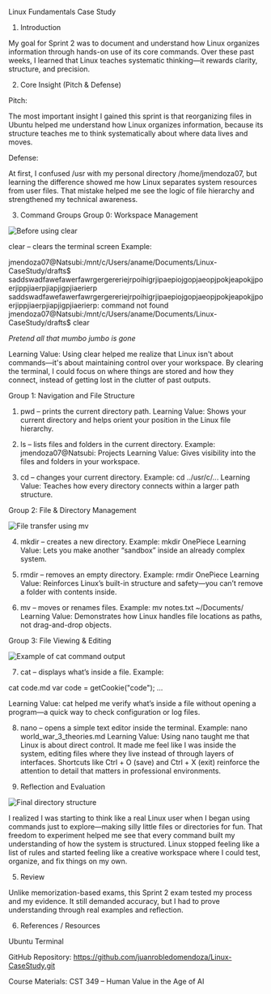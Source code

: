 Linux Fundamentals Case Study
1. Introduction

My goal for Sprint 2 was to document and understand how Linux organizes information through hands-on use of its core commands. Over these past weeks, I learned that Linux teaches systematic thinking—it rewards clarity, structure, and precision.

2. Core Insight (Pitch & Defense)

Pitch:

The most important insight I gained this sprint is that reorganizing files in Ubuntu helped me understand how Linux organizes information, because its structure teaches me to think systematically about where data lives and moves.

Defense:

At first, I confused /usr with my personal directory /home/jmendoza07, but learning the difference showed me how Linux separates system resources from user files. That mistake helped me see the logic of file hierarchy and strengthened my technical awareness.

3. Command Groups
Group 0: Workspace Management

![Before using clear](images/Cat-Linux.png)

clear – clears the terminal screen
Example:

jmendoza07@Natsubi:/mnt/c/Users/aname/Documents/Linux-CaseStudy/drafts$ saddswadfawefawerfawrgergereriejrpoihigrjipaepiojgopjaeopjpokjeapokjjpoerjippjiaerpjiapjigpjiaerierp
saddswadfawefawerfawrgergereriejrpoihigrjipaepiojgopjaeopjpokjeapokjjpoerjippjiaerpjiapjigpjiaerierp: command not found
jmendoza07@Natsubi:/mnt/c/Users/aname/Documents/Linux-CaseStudy/drafts$ clear


*Pretend all that mumbo jumbo is gone*

Learning Value: Using clear helped me realize that Linux isn't about commands—it's about maintaining control over your workspace. By clearing the terminal, I could focus on where things are stored and how they connect, instead of getting lost in the clutter of past outputs.

Group 1: Navigation and File Structure

1. pwd – prints the current directory path.
Learning Value: Shows your current directory and helps orient your position in the Linux file hierarchy.

2. ls – lists files and folders in the current directory.
Example: jmendoza07@Natsubi: Projects
Learning Value: Gives visibility into the files and folders in your workspace.

3. cd – changes your current directory.
Example: cd ../usr/c/...
Learning Value: Teaches how every directory connects within a larger path structure.

Group 2: File & Directory Management

![File transfer using mv](images/File_transfer.png)

4. mkdir – creates a new directory.
Example: mkdir OnePiece
Learning Value: Lets you make another “sandbox” inside an already complex system.

5. rmdir – removes an empty directory.
Example: rmdir OnePiece
Learning Value: Reinforces Linux’s built-in structure and safety—you can’t remove a folder with contents inside.

6. mv – moves or renames files.
Example: mv notes.txt ~/Documents/
Learning Value: Demonstrates how Linux handles file locations as paths, not drag-and-drop objects.

Group 3: File Viewing & Editing

![Example of cat command output](images/Cat-Linux.png)

7. cat – displays what’s inside a file.
Example:

cat code.md
var code = getCookie("code");
...


Learning Value: cat helped me verify what’s inside a file without opening a program—a quick way to check configuration or log files.

8. nano – opens a simple text editor inside the terminal.
Example: nano world_war_3_theories.md
Learning Value: Using nano taught me that Linux is about direct control. It made me feel like I was inside the system, editing files where they live instead of through layers of interfaces. Shortcuts like Ctrl + O (save) and Ctrl + X (exit) reinforce the attention to detail that matters in professional environments.

4. Reflection and Evaluation

![Final directory structure](images/final_structure.png)

I realized I was starting to think like a real Linux user when I began using commands just to explore—making silly little files or directories for fun. That freedom to experiment helped me see that every command built my understanding of how the system is structured. Linux stopped feeling like a list of rules and started feeling like a creative workspace where I could test, organize, and fix things on my own.

5. Review

Unlike memorization-based exams, this Sprint 2 exam tested my process and my evidence. It still demanded accuracy, but I had to prove understanding through real examples and reflection.

6. References / Resources

Ubuntu Terminal

GitHub Repository: https://github.com/juanrobledomendoza/Linux-CaseStudy.git 

Course Materials: CST 349 – Human Value in the Age of AI
